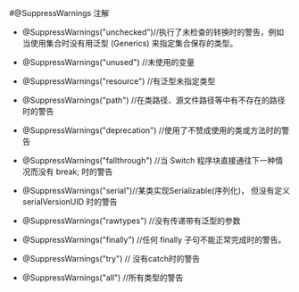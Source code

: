 #@SuppressWarnings 注解
+ @SuppressWarnings("unchecked")//执行了未检查的转换时的警告，例如当使用集合时没有用泛型 (Generics) 来指定集合保存的类型。

+ @SuppressWarnings("unused")  //未使用的变量

+ @SuppressWarnings("resource")  //有泛型未指定类型

+ @SuppressWarnings("path")  //在类路径、源文件路径等中有不存在的路径时的警告

+ @SuppressWarnings("deprecation")  //使用了不赞成使用的类或方法时的警告

+ @SuppressWarnings("fallthrough") //当 Switch 程序块直接通往下一种情况而没有 break; 时的警告

+ @SuppressWarnings("serial")//某类实现Serializable(序列化)， 但没有定义 serialVersionUID 时的警告

+ @SuppressWarnings("rawtypes") //没有传递带有泛型的参数

+ @SuppressWarnings("finally") //任何 finally 子句不能正常完成时的警告。

+ @SuppressWarnings("try") // 没有catch时的警告

+ @SuppressWarnings("all") //所有类型的警告
